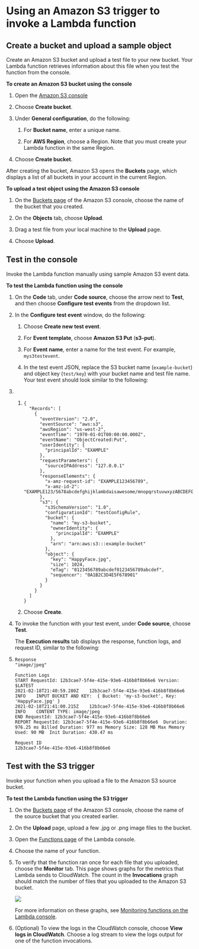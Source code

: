 # Using an Amazon S3 trigger to invoke a Lambda function

Create a bucket and upload a sample object
------------------------------------------

Create an Amazon S3 bucket and upload a test file to your new bucket. Your Lambda function retrieves information about this file when you test the function from the console.

**To create an Amazon S3 bucket using the console**

1.  Open the [Amazon S3 console](https://console.aws.amazon.com/s3)

2.  Choose **Create bucket**.

3.  Under **General configuration**, do the following:

    1.  For **Bucket name**, enter a unique name.

    2.  For **AWS Region**, choose a Region. Note that you must create your Lambda function in the same Region.

4.  Choose **Create bucket**.

After creating the bucket, Amazon S3 opens the **Buckets** page, which displays a list of all buckets in your account in the current Region.

**To upload a test object using the Amazon S3 console**

1.  On the [Buckets page](https://console.aws.amazon.com/s3/home) of the Amazon S3 console, choose the name of the bucket that you created.

2.  On the **Objects** tab, choose **Upload**.

3.  Drag a test file from your local machine to the **Upload** page.

4.  Choose **Upload**.


Test in the console
-------------------

Invoke the Lambda function manually using sample Amazon S3 event data.

**To test the Lambda function using the console**

1.  On the **Code** tab, under **Code source**, choose the arrow next to **Test**, and then choose **Configure test events** from the dropdown list.

2.  In the **Configure test event** window, do the following:

    1.  Choose **Create new test event**.

    2.  For **Event template**, choose **Amazon S3 Put** (**s3-put**).

    3.  For **Event name**, enter a name for the test event. For example, `mys3testevent`.

    4.  In the test event JSON, replace the S3 bucket name (`example-bucket`) and object key (`test/key`) with your bucket name and test file name. Your test event should look similar to the following:

21. 1.  ```
        {
          "Records": [
            {
              "eventVersion": "2.0",
              "eventSource": "aws:s3",
              "awsRegion": "us-west-2",
              "eventTime": "1970-01-01T00:00:00.000Z",
              "eventName": "ObjectCreated:Put",
              "userIdentity": {
                "principalId": "EXAMPLE"
              },
              "requestParameters": {
                "sourceIPAddress": "127.0.0.1"
              },
              "responseElements": {
                "x-amz-request-id": "EXAMPLE123456789",
                "x-amz-id-2": "EXAMPLE123/5678abcdefghijklambdaisawesome/mnopqrstuvwxyzABCDEFGH"
              },
              "s3": {
                "s3SchemaVersion": "1.0",
                "configurationId": "testConfigRule",
                "bucket": {
                  "name": "my-s3-bucket",
                  "ownerIdentity": {
                    "principalId": "EXAMPLE"
                  },
                  "arn": "arn:aws:s3:::example-bucket"
                },
                "object": {
                  "key": "HappyFace.jpg",
                  "size": 1024,
                  "eTag": "0123456789abcdef0123456789abcdef",
                  "sequencer": "0A1B2C3D4E5F678901"
                }
              }
            }
          ]
        }
        ```

    2.  Choose **Create**.

22. To invoke the function with your test event, under **Code source**, choose **Test**.

    The **Execution results** tab displays the response, function logs, and request ID, similar to the following:

1.  ```
    Response
    "image/jpeg"

    Function Logs
    START RequestId: 12b3cae7-5f4e-415e-93e6-416b8f8b66e6 Version: $LATEST
    2021-02-18T21:40:59.280Z	12b3cae7-5f4e-415e-93e6-416b8f8b66e6	INFO	INPUT BUCKET AND KEY:  { Bucket: 'my-s3-bucket', Key: 'HappyFace.jpg' }
    2021-02-18T21:41:00.215Z	12b3cae7-5f4e-415e-93e6-416b8f8b66e6	INFO	CONTENT TYPE: image/jpeg
    END RequestId: 12b3cae7-5f4e-415e-93e6-416b8f8b66e6
    REPORT RequestId: 12b3cae7-5f4e-415e-93e6-416b8f8b66e6	Duration: 976.25 ms	Billed Duration: 977 ms	Memory Size: 128 MB	Max Memory Used: 90 MB	Init Duration: 430.47 ms

    Request ID
    12b3cae7-5f4e-415e-93e6-416b8f8b66e6
    ```

Test with the S3 trigger
------------------------

Invoke your function when you upload a file to the Amazon S3 source bucket.

**To test the Lambda function using the S3 trigger**

1.  On the [Buckets page](https://console.aws.amazon.com/s3/home)
of the Amazon S3 console, choose the name of the source bucket that you created earlier.

28. On the **Upload** page, upload a few .jpg or .png image files to the bucket.

29. Open the [Functions page](https://console.aws.amazon.com/lambda/home#/functions) of the Lambda console.

31. Choose the name of your function.

32. To verify that the function ran once for each file that you uploaded, choose the **Monitor** tab. This page shows graphs for the metrics that Lambda sends to CloudWatch. The count in the **Invocations** graph should match the number of files that you uploaded to the Amazon S3 bucket.

    ![](https://docs.aws.amazon.com/lambda/latest/dg/images/metrics-functions-list.png)

    For more information on these graphs, see [Monitoring functions on the Lambda console](https://docs.aws.amazon.com/lambda/latest/dg/monitoring-functions-access-metrics.html).

33. (Optional) To view the logs in the CloudWatch console, choose **View logs in CloudWatch**. Choose a log stream to view the logs output for one of the function invocations.
